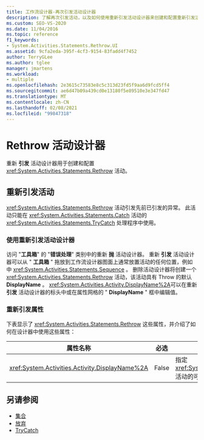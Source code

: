 ```yaml
---
title: 工作流设计器-再次引发活动设计器
description: 了解再次引发活动，以及如何使用重新引发活动设计器来创建和配置重新引发活动。
ms.custom: SEO-VS-2020
ms.date: 11/04/2016
ms.topic: reference
f1_keywords:
- System.Activities.Statements.Rethrow.UI
ms.assetid: 9cfa2eda-395f-4cf3-9154-83fadd4f7452
author: TerryGLee
ms.author: tglee
manager: jmartens
ms.workload:
- multiple
ms.openlocfilehash: 2e3615c73583e8c5c313d23fd5f9aa6d9fcd5ff4
ms.sourcegitcommit: ae6d47b09a439cd0e13180f5e89510e3e347fd47
ms.translationtype: MT
ms.contentlocale: zh-CN
ms.lasthandoff: 02/08/2021
ms.locfileid: "99847318"
---
```

# <a name="rethrow-activity-designer"></a>Rethrow 活动设计器

重新 **引发** 活动设计器用于创建和配置 <xref:System.Activities.Statements.Rethrow> 活动。

## <a name="the-rethrow-activity"></a>重新引发活动

<xref:System.Activities.Statements.Rethrow> 活动引发先前已引发的异常。 此活动只能在 <xref:System.Activities.Statements.Catch> 活动的 <xref:System.Activities.Statements.TryCatch> 处理程序中使用。

### <a name="use-the-rethrow-activity-designer"></a>使用重新引发活动设计器

访问 "**工具箱**" 的 "**错误处理**" 类别中的重新 **抛** 活动设计器。 重新 **引发** 活动设计器可以从 " **工具箱** " 拖放到工作流设计器图面上通常放置活动的任何位置，例如中 <xref:System.Activities.Statements.Sequence> 。 删除活动设计器将创建一个 <xref:System.Activities.Statements.Rethrow> 活动，该活动具有 Throw 的默认 **DisplayName** 。 <xref:System.Activities.Activity.DisplayName%2A>可以在重新 **引发** 活动设计器的标头中或在属性网格的 " **DisplayName** " 框中编辑值。

### <a name="the-rethrow-properties"></a>重新引发属性

下表显示了 <xref:System.Activities.Statements.Rethrow> 这些属性，并介绍了如何在设计器中使用这些属性：

|属性名称|必选|使用情况|
|-|--------------|-|
|<xref:System.Activities.Activity.DisplayName%2A>|False|指定 <xref:System.Activities.Statements.Rethrow> 活动的可选友好名称。 默认值为 Rethrow。|

## <a name="see-also"></a>另请参阅

- [集合](../workflow-designer/collection-activity-designers.md)
- [放弃](../workflow-designer/throw-activity-designer.md)
- [TryCatch](../workflow-designer/trycatch-activity-designer.md)
